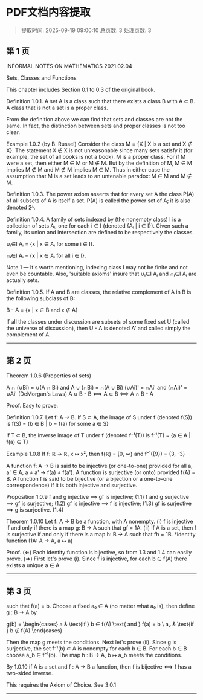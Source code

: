 # PDF文档内容提取
> 提取时间: 2025-09-19 09:00:10
> 总页数: 3
> 处理页数: 3

## 第 1 页

INFORMAL NOTES ON
MATHEMATICS
2021.02.04

Sets, Classes and Functions

This chapter includes Section 0.1 to 0.3 of the original book.

Definition 1.0.1. A set A is a class such that there exists a class B with A ⊂ B. A class that is not a set is a proper class.

From the definition above we can find that sets and classes are not the same. In fact, the distinction between sets and proper classes is not too clear.

Example 1.0.2 (by B. Russel)
Consider the class M = {X | X is a set and X ∉ X}. The statement X ∉ X is not unreasonable since many sets satisfy it (for example, the set of all books is not a book). M is a proper class. For if M were a set, then either M ∈ M or M ∉ M. But by the definition of M, M ∈ M implies M ∉ M and M ∉ M implies M ∈ M. Thus in either case the assumption that M is a set leads to an untenable paradox: M ∈ M and M ∉ M.

Definition 1.0.3. The power axiom asserts that for every set A the class P(A) of all subsets of A is itself a set. P(A) is called the power set of A; it is also denoted 2ᴬ.

Definition 1.0.4. A family of sets indexed by (the nonempty class) I is a collection of sets Aᵢ, one for each i ∈ I (denoted {Aᵢ | i ∈ I}). Given such a family, its union and intersection are defined to be respectively the classes

∪ᵢ∈I Aᵢ = {x | x ∈ Aᵢ for some i ∈ I}.

∩ᵢ∈I Aᵢ = {x | x ∈ Aᵢ for all i ∈ I}.

Note 1 — It's worth mentioning, indexing class I may not be finite and not even be countable. Also, 'suitable axioms' insure that ∪ᵢ∈I Aᵢ and ∩ᵢ∈I Aᵢ are actually sets.

Definition 1.0.5. If A and B are classes, the relative complement of A in B is the following subclass of B:

B - A = {x | x ∈ B and x ∉ A}

If all the classes under discussion are subsets of some fixed set U (called the universe of discussion), then U - A is denoted A' and called simply the complement of A.

---

## 第 2 页

Theorem 1.0.6 (Properties of sets)

A ∩ (∪Bi) = ∪(A ∩ Bi) and A ∪ (∩Bi) = ∩(A ∪ Bi)
(∪Ai)' = ∩Ai' and (∩Ai)' = ∪Ai' (DeMorgan's Laws)
A ∪ B - B ⟺ A ⊂ B ⟺ A ∩ B - A

Proof. Easy to prove.

Definition 1.0.7. Let f: A → B. If S ⊂ A, the image of S under f (denoted f(S)) is
f(S) = {b ∈ B | b = f(a) for some a ∈ S}

If T ⊂ B, the inverse image of T under f (denoted f⁻¹(T)) is
f⁻¹(T) = {a ∈ A | f(a) ∈ T}

Example 1.0.8
If f: ℝ → ℝ, x ↦ x², then f(ℝ) = [0, ∞) and f⁻¹({9}) = {3, -3}

A function f: A → B is said to be injective (or one-to-one) provided for all a, a' ∈ A, a ≠ a' → f(a) ≠ f(a'). A function is surjective (or onto) provided f(A) = B. A function f is said to be bijective (or a bijection or a one-to-one correspondence) if it is both injective and surjective.

Proposition 1.0.9
f and g injective ⟹ gf is injective; (1.1)
f and g surjective ⟹ gf is surjective; (1.2)
gf is injective ⟹ f is injective; (1.3)
gf is surjective ⟹ g is surjective. (1.4)

Theorem 1.0.10
Let f: A → B be a function, with A nonempty.
(i) f is injective if and only if there is a map g: B → A such that gf = 1A.
(ii) If A is a set, then f is surjective if and only if there is a map h: B → A such that fh = 1B.
*identity function (1A: A → A, a ↦ a)

Proof. (⇐) Each identity function is bijective, so from 1.3 and 1.4 can easily prove.
(⇒) First let's prove (i). Since f is injective, for each b ∈ f(A) there exists a unique a ∈ A

---

## 第 3 页

such that f(a) = b. Choose a fixed a₀ ∈ A (no matter what a₀ is), then define g : B → A
by

g(b) = 
\begin{cases}
a & \text{if } b ∈ f(A) \text{ and } f(a) = b \\
a₀ & \text{if } b ∉ f(A)
\end{cases}

Then the map g meets the conditions. Next let's prove (ii). Since g is surjective, the set
f⁻¹(b) ⊂ A is nonempty for each b ∈ B. For each b ∈ B choose a_b ∈ f⁻¹(b). The map
h : B → A, b ↦ a_b meets the conditions.

By 1.0.10 if A is a set and f : A → B a function, then f is bijective ⟺ f has a
two-sided inverse.

This requires the Axiom of Choice. See 3.0.1

---

